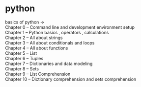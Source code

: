 # python
basics of python -> <br>
Chapter 0 – Command line and development environment setup <br>
Chapter 1 – Python basics , operators , calculations <br>
Chapter 2 – All about strings <br>
Chapter 3 – All about conditionals and loops <br>
Chapter 4 – All about functions <br>
Chapter 5 – List <br>
Chapter 6 – Tuples <br>
Chapter 7 – Dictionaries and data modeling <br>
Chapter 8 – Sets <br>
Chapter 9 – List Comprehension <br>
Chapter 10 – Dictionary comprehension and sets comprehension <br>
